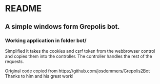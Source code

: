 # README #

## A simple windows form Grepolis bot. ##
### Working application in folder bot/

Simplified it takes the cookies and csrf token from the webbrowser control and copies them into the controller. The controller handles the rest of the requests.

Original code copied from https://github.com/josdemmers/Grepolis2Bot
Thanks to him and his great work!
